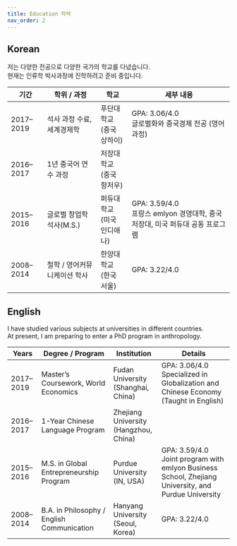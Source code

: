 ```yaml
---
title: Education 학력
nav_order: 2
---
```

## Korean

저는 다양한 전공으로 다양한 국가의 학교를 다녔습니다.  
현재는 인류학 박사과정에 진학하려고 준비 중입니다.  

| 기간        | 학위 / 과정                                | 학교                         | 세부 내용 |
|-------------|-------------------------------------------|------------------------------|-----------|
| 2017–2019   | 석사 과정 수료, 세계경제학                 | 푸단대학교<br>(중국 상하이)                   | GPA: 3.06/4.0<br>글로벌화와 중국경제 전공 (영어 과정) |
| 2016–2017   | 1년 중국어 연수 과정                       | 저장대학교<br>(중국 항저우)                   |           |
| 2015–2016   | 글로벌 창업학 석사(M.S.)                   | 퍼듀대학교<br>(미국 인디애나)    | GPA: 3.59/4.0<br>프랑스 emlyon 경영대학, 중국 저장대, 미국 퍼듀대 공동 프로그램 |
| 2008–2014   | 철학 / 영어커뮤니케이션 학사               | 한양대학교<br>(한국 서울)                   | GPA: 3.22/4.0 |

## English

I have studied various subjects at universities in different countries.  
At present, I am preparing to enter a PhD program in anthropology.

| Years       | Degree / Program                          | Institution                        | Details                                  |
|-------------|-------------------------------------------|------------------------------------|------------------------------------------|
| 2017–2019   | Master’s Coursework, World Economics      | Fudan University<br>(Shanghai, China)                   | GPA: 3.06/4.0<br>Specialized in Globalization and Chinese Economy (Taught in English) |
| 2016–2017   | 1-Year Chinese Language Program           | Zhejiang University<br>(Hangzhou, China)                |                                          |
| 2015–2016   | M.S. in Global Entrepreneurship Program   | Purdue University<br>(IN, USA)  | GPA: 3.59/4.0<br>Joint program with emlyon Business School, Zhejiang University, and Purdue University |
| 2008–2014   | B.A. in Philosophy / English Communication | Hanyang University<br>(Seoul, Korea)                 | GPA: 3.22/4.0 |
